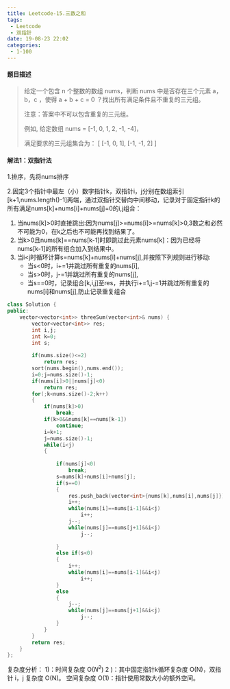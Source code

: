 ```yaml
---
title: Leetcode-15.三数之和
tags:
 - Leetcode
 - 双指针
date: 19-08-23 22:02
categories:
 - 1-100
---
```


#### 题目描述

> 给定一个包含 n 个整数的数组 nums，判断 nums 中是否存在三个元素 a，b，c ，使得 a + b + c = 0 ？找出所有满足条件且不重复的三元组。
>
> 注意：答案中不可以包含重复的三元组。
>
> 例如, 给定数组 nums = [-1, 0, 1, 2, -1, -4]，
>
> 满足要求的三元组集合为：
> [
>   [-1, 0, 1],
>   [-1, -1, 2]
> ]

<!--more-->

#### 解法1：双指针法

1.排序，先将nums排序

2.固定3个指针中最左（小）数字指针k，双指针i，j分别在数组索引[k+1,nums.length()-1]两端，通过双指针交替向中间移动，记录对于固定指针k的所有满足nums[k]+nums[i]+nums[j]=0的i,j组合：

1. 当nums[k]>0时直接跳出:因为nums[j]>=nums[i]>=nums[k]>0,3数之和必然不可能为0，在k之后也不可能再找到结果了。
2. 当k>0且nums[k]==nums[k-1]时即跳过此元素nums[k]：因为已经将nums[k-1]的所有组合加入到结果中。
3. 当i<j时循环计算s=nums[k]+nums[i]+nums[j],并按照下列规则进行移动:
   - 当s<0时，i+=1并跳过所有重复的nums[i],
   - 当s>0时，j-=1并跳过所有重复的nums[j],
   - 当s==0时，记录组合[k,i,j]至res，并执行i+=1,j-=1并跳过所有重复的nums[i]和nums[j],防止记录重复组合

```c++
class Solution {
public:
    vector<vector<int>> threeSum(vector<int>& nums) {
        vector<vector<int>> res;
        int i,j;
        int k=0;
        int s;
        
        if(nums.size()<=2)
            return res;
        sort(nums.begin(),nums.end());
        i=0;j=nums.size()-1;
        if(nums[i]>0||nums[j]<0)
            return res;
        for(;k<nums.size()-2;k++)
        {
            if(nums[k]>0)
                break;
            if(k>0&&nums[k]==nums[k-1])
                continue;
            i=k+1;
            j=nums.size()-1;
            while(i<j)
            {
                
                if(nums[j]<0)
                    break;
                s=nums[k]+nums[i]+nums[j];
                if(s==0)
                {
                    res.push_back(vector<int>{nums[k],nums[i],nums[j]});
                    i++;
                    while(nums[i]==nums[i-1]&&i<j)
                        i++;
                    j--;
                    while(nums[j]==nums[j+1]&&i<j)
                        j--;
                    
                }
                else if(s<0)
                {
                    i++;
                    while(nums[i]==nums[i-1]&&i<j)
                        i++;
                }
                else 
                {
                    j--;
                    while(nums[j]==nums[j+1]&&i<j)
                        j--;
                }
            }
        }
        return res;
    }
};
```

复杂度分析：
1)：时间复杂度 O($N^2$) 
2 )：其中固定指针k循环复杂度 O(N)，双指针 i，j 复杂度 O(N)。
空间复杂度 O(1)：指针使用常数大小的额外空间。

